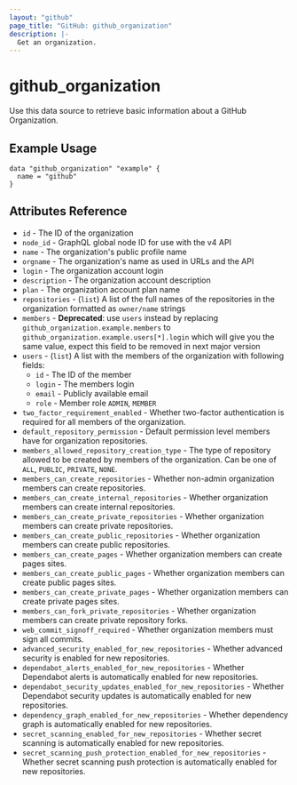 ```yaml
---
layout: "github"
page_title: "GitHub: github_organization"
description: |-
  Get an organization.
---
```


# github_organization

Use this data source to retrieve basic information about a GitHub Organization.

## Example Usage

```hcl
data "github_organization" "example" {
  name = "github"
}
```

## Attributes Reference

 * `id` - The ID of the organization
 * `node_id` - GraphQL global node ID for use with the v4 API
 * `name` - The organization's public profile name
 * `orgname` - The organization's name as used in URLs and the API
 * `login` - The organization account login
 * `description` - The organization account description
 * `plan` - The organization account plan name
 * `repositories` - (`list`) A list of the full names of the repositories in the organization formatted as `owner/name` strings
 * `members` - **Deprecated**: use `users` instead by replacing `github_organization.example.members` to `github_organization.example.users[*].login` which will give you the same value, expect this field to be removed in next major version
 * `users` - (`list`) A list with the members of the organization with following fields:
   * `id` - The ID of the member
   * `login` - The members login
   * `email` - Publicly available email
   * `role` - Member role `ADMIN`, `MEMBER`
* `two_factor_requirement_enabled` - Whether two-factor authentication is required for all members of the organization.
* `default_repository_permission` - Default permission level members have for organization repositories.
* `members_allowed_repository_creation_type` - The type of repository allowed to be created by members of the organization. Can be one of `ALL`, `PUBLIC`, `PRIVATE`, `NONE`.
* `members_can_create_repositories` - Whether non-admin organization members can create repositories.
* `members_can_create_internal_repositories` - Whether organization members can create internal repositories.
* `members_can_create_private_repositories` - Whether organization members can create private repositories.
* `members_can_create_public_repositories` - Whether organization members can create public repositories.
* `members_can_create_pages` - Whether organization members can create pages sites.
* `members_can_create_public_pages` - Whether organization members can create public pages sites.
* `members_can_create_private_pages` - Whether organization members can create private pages sites.
* `members_can_fork_private_repositories` - Whether organization members can create private repository forks.
* `web_commit_signoff_required` - Whether organization members must sign all commits.
* `advanced_security_enabled_for_new_repositories` - Whether advanced security is enabled for new repositories.
* `dependabot_alerts_enabled_for_new_repositories` - Whether Dependabot alerts is automatically enabled for new repositories.
* `dependabot_security_updates_enabled_for_new_repositories` - Whether Dependabot security updates is automatically enabled for new repositories.
* `dependency_graph_enabled_for_new_repositories` - Whether dependency graph is automatically enabled for new repositories.
* `secret_scanning_enabled_for_new_repositories` - Whether secret scanning is automatically enabled for new repositories.
* `secret_scanning_push_protection_enabled_for_new_repositories` - Whether secret scanning push protection is automatically enabled for new repositories.
